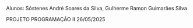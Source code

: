 Alunos: Sóstenes André Soares da Silva, Gulherme Ramon Guimarães Silva

PROJETO PROGRAMAÇÃO II  26/05/2025
